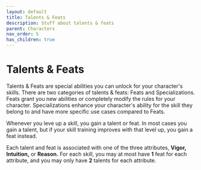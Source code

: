 ```yaml
---
layout: default
title: Talents & Feats
description: Stuff about talents & feats
parent: Characters
nav_order: 5
has_children: true
---
```


# Talents & Feats

Talents & Feats are special abilities you can unlock for your character's skills. There are two categories of talents & feats: Feats and Specializations. Feats grant you new abilities or completely modify the rules for your character. Specializations enhance your character's ability for the skill they belong to and have more specific use cases compared to Feats.

Whenever you leve up a skill, you gain a talent or feat. In most cases you gain a talent, but if your skill training improves with that level up, you gain a feat instead.

Each talent and feat is associated with one of the three attributes, **Vigor,** **Intuition,** or **Reason.** For each skill, you may at most have **1** feat for each attribute, and you may only have **2** talents for each attribute.

